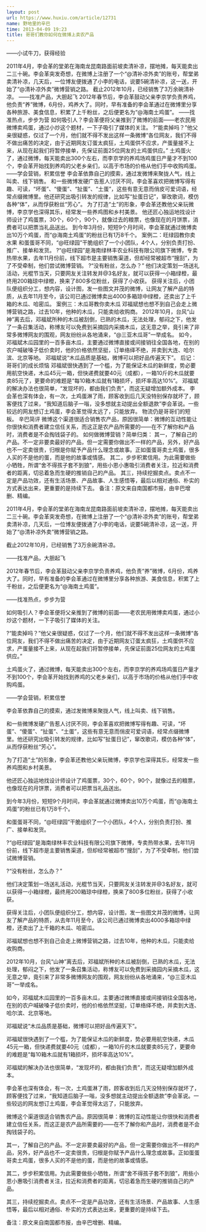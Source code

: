 ```yaml
---
layout: post
url: https://www.huxiu.com/article/12731
name: 野地里的辛巴
time: 2013-04-09 19:23
title: 哥哥们教你如何在微博上卖农产品
---
```

——小试牛刀，获得经验

2011年4月，李会革的堂弟在海南龙昆南路面前坡卖清补凉，摆地摊，每天能卖出二三十碗。李会革突发奇想，在微博上注册了一个“@清补凉外卖”的账号，帮堂弟卖清补凉，几天后，一位博友便拨通了小李的电话，说要5碗清补凉，这一送，开始了“@清补凉外卖”微博营销之路。 截止2012年10月，已经销售了3万余碗清补凉。 ——找准产品，大胆起飞 2012年春节后，李会革鼓动父亲李京学负责养鸡，他负责“养”微博，6月份，鸡养大了。同时，早有准备的李会革通过在微博里分享各种旅游、美食信息，积累了上千粉丝，之后便更名为“@海南土鸡蛋”。 ——找准热点，步步为营 如何吸引人？李会革便将父亲推到了微博的前面——老农民用微博卖鸡蛋，通过小炒这个题材，一下子吸引了媒体的关注。 ?“能卖掉吗？”他父亲很疑惑，仅过了一个月，他们就不得不发出这样一条微博“各位网友，我们不得不做出痛苦的决定，由于近期网友订蛋太疯狂，土鸡蛋供不应求，产蛋量接不上来，从现在起我们将暂停接单，先保证前面25位网友的土鸡蛋供应。” 土鸡蛋火了，通过微博，每天能卖出300个左右，而李京学的养鸡场鸡蛋日产量才不到100个，李会革开始找到养鸡的父老乡亲们，以高于市场的价格从他们手中收购鸡蛋。 ——学会营销，积累信誉 李会革依靠自己的摸索，通过发微博来聚拢人气，线上叫卖、线下销售。 和一些微博发硬广告惹人讨厌不同，李会革喜欢把微博写得有趣、可读，“坏蛋”、“傻蛋”、“扯蛋”、“土蛋”，这些有意无意而俏皮可爱词语，经常点缀微博里。他还研究出吸引转发的规律，比如写“扯蛋日记”，窜改歌词，模仿各种“体”，从而俘获粉丝“芳心”。 为了打造“土”的形象，李会革还教他父亲玩微博，李京学也深得其乐，经常发一些养鸡图和乡村美景。 他还匠心独运地找设计师设计了鸡蛋票，30个，60个，90个，就像过去的粮票，也像现在的月饼票，消费者可以把票当礼品送出。 到今年3月份，短短9个月时间，李会革就通过微博卖出10万个鸡蛋，而“@海南土鸡蛋”的粉丝已有1万8千个。 案例二：旺绿园教你卖水果 和蛋蛋哥不同，“@旺绿园”干脆组织了一个小团队，4个人，分别负责打扮、推广、接单和发货。 ?“@旺绿园”是海南绿林丰农业科技有限公司旗下微博，专卖热带水果，去年11月份前，线下超市是主要销售渠道，但却经常被超市“搜刮”，为了不受牵制，他们尝试微博营销。 ?“没有粉丝，怎么办？” 他们决定策划一场送礼活动，光棍节当天，只要网友关注转发并@3名好友，就可以获得一小箱绿橙，最终用200箱琼中绿橙，换来了800多位粉丝，获得了小收获。 获得关注后，小团队便组织分工，想内容，设计图，发一些图文并茂的微博，让网友了解产品的特质，从去年11月至今，该公司已通过微博卖出4000多箱琼中绿橙，还卖出了上千箱的木瓜、哈密瓜。 案例三：木瓜哥教你卖木瓜 邓福斌想也想不到自己会走上微博营销之路，过去10年，他种的木瓜，只能卖给收购商。 2012年10月，台风“山神”离去后，邓福斌所种的木瓜被刮倒，已熟的木瓜，无法处理，郁闷之下，他发了一条召集活动，称博友可以免费到采摘园内采摘木瓜，这无意之举，竟引来了非常多微博网友的围观，网友纷纷从各地涌来，“@三亚木瓜哥”一举成名。 如今，邓福斌木瓜园里的一百多亩木瓜，主要通过微博直接或间接销往全国各地，在别的农户喊破嗓子低价卖时，他的价格依然坚挺，订单络绎不绝，并卖到大连、哈尔滨、北京等地。 邓福斌说“木瓜品质是基础，微博可以把好品传遍天下”。 后记：哥哥们的成长烦恼 邓福斌很快遇到了一个槛，为了能保证木瓜的新鲜度，势必要用航空快递，木瓜45元一箱，但快递费就要40元（成都），一箱10斤的木瓜就要卖85元了，更要命的难题是“每10箱木瓜就有1箱损坏，损坏率高达10%”。 邓福斌的解决办法也很简单，“发现坏的，都由我们负责”，而这无疑增加额外成本。 李会革也深有体会，有一次，土鸡蛋淋了雨，顾客收到后几天没特别保存就坏了，顾客便找了过来，“我知道后脑子一嗡，没多想就主动提出全额退款”李会革说。一些较远的网友想订土鸡蛋，李会革觉得太远了，只能放弃。 物流仍是哥哥们的短板。 辛巴简评 微博这个渠道很适合销售农产品，原因很简单：微博的互动性能让你很快和消费者建立信任关系，而这正是农产品所需要的——在不了解你和产品时，消费者是不会掏钱袋子的。 如何做微博营销？简单归类： 其一，了解自己的产品。不一定非要卖最好的产品，但一定需要你做出不一样的产品，另外，好产品也不一定卖很贵，归根是你赋予产品什么理念或故事。正如蛋蛋哥卖土鸡蛋，很多人买的不是他的蛋，而是他的故事或情感。 其二，步步积累信用。为此需要做些小牺牲，所谓“舍不得孩子套不到狼”，用些小恩小惠吸引消费者关注，拉近和消费者的距离，切忌着急而生硬的推销自己的产品。 其三，持续挖掘卖点。卖点不一定是产品功效，还有生活场景、产品故事、人生感悟等，最后以相对通俗、朴实的方式表达出来，更重要的是持续下去。 备注：原文来自南国都市报，由辛巴增删、精编。

2011年4月，李会革的堂弟在海南龙昆南路面前坡卖清补凉，摆地摊，每天能卖出二三十碗。李会革突发奇想，在微博上注册了一个“@清补凉外卖”的账号，帮堂弟卖清补凉，几天后，一位博友便拨通了小李的电话，说要5碗清补凉，这一送，开始了“@清补凉外卖”微博营销之路。

截止2012年10月，已经销售了3万余碗清补凉。

——找准产品，大胆起飞

2012年春节后，李会革鼓动父亲李京学负责养鸡，他负责“养”微博，6月份，鸡养大了。同时，早有准备的李会革通过在微博里分享各种旅游、美食信息，积累了上千粉丝，之后便更名为“@海南土鸡蛋”。

——找准热点，步步为营

如何吸引人？李会革便将父亲推到了微博的前面——老农民用微博卖鸡蛋，通过小炒这个题材，一下子吸引了媒体的关注。

?“能卖掉吗？”他父亲很疑惑，仅过了一个月，他们就不得不发出这样一条微博“各位网友，我们不得不做出痛苦的决定，由于近期网友订蛋太疯狂，土鸡蛋供不应求，产蛋量接不上来，从现在起我们将暂停接单，先保证前面25位网友的土鸡蛋供应。”

土鸡蛋火了，通过微博，每天能卖出300个左右，而李京学的养鸡场鸡蛋日产量才不到100个，李会革开始找到养鸡的父老乡亲们，以高于市场的价格从他们手中收购鸡蛋。

——学会营销，积累信誉

李会革依靠自己的摸索，通过发微博来聚拢人气，线上叫卖、线下销售。

和一些微博发硬广告惹人讨厌不同，李会革喜欢把微博写得有趣、可读，“坏蛋”、“傻蛋”、“扯蛋”、“土蛋”，这些有意无意而俏皮可爱词语，经常点缀微博里。他还研究出吸引转发的规律，比如写“扯蛋日记”，窜改歌词，模仿各种“体”，从而俘获粉丝“芳心”。

为了打造“土”的形象，李会革还教他父亲玩微博，李京学也深得其乐，经常发一些养鸡图和乡村美景。

他还匠心独运地找设计师设计了鸡蛋票，30个，60个，90个，就像过去的粮票，也像现在的月饼票，消费者可以把票当礼品送出。

到今年3月份，短短9个月时间，李会革就通过微博卖出10万个鸡蛋，而“@海南土鸡蛋”的粉丝已有1万8千个。

和蛋蛋哥不同，“@旺绿园”干脆组织了一个小团队，4个人，分别负责打扮、推广、接单和发货。

?“@旺绿园”是海南绿林丰农业科技有限公司旗下微博，专卖热带水果，去年11月份前，线下超市是主要销售渠道，但却经常被超市“搜刮”，为了不受牵制，他们尝试微博营销。

?“没有粉丝，怎么办？”

他们决定策划一场送礼活动，光棍节当天，只要网友关注转发并@3名好友，就可以获得一小箱绿橙，最终用200箱琼中绿橙，换来了800多位粉丝，获得了小收获。

获得关注后，小团队便组织分工，想内容，设计图，发一些图文并茂的微博，让网友了解产品的特质，从去年11月至今，该公司已通过微博卖出4000多箱琼中绿橙，还卖出了上千箱的木瓜、哈密瓜。

邓福斌想也想不到自己会走上微博营销之路，过去10年，他种的木瓜，只能卖给收购商。

2012年10月，台风“山神”离去后，邓福斌所种的木瓜被刮倒，已熟的木瓜，无法处理，郁闷之下，他发了一条召集活动，称博友可以免费到采摘园内采摘木瓜，这无意之举，竟引来了非常多微博网友的围观，网友纷纷从各地涌来，“@三亚木瓜哥”一举成名。

如今，邓福斌木瓜园里的一百多亩木瓜，主要通过微博直接或间接销往全国各地，在别的农户喊破嗓子低价卖时，他的价格依然坚挺，订单络绎不绝，并卖到大连、哈尔滨、北京等地。

邓福斌说“木瓜品质是基础，微博可以把好品传遍天下”。

邓福斌很快遇到了一个槛，为了能保证木瓜的新鲜度，势必要用航空快递，木瓜45元一箱，但快递费就要40元（成都），一箱10斤的木瓜就要卖85元了，更要命的难题是“每10箱木瓜就有1箱损坏，损坏率高达10%”。

邓福斌的解决办法也很简单，“发现坏的，都由我们负责”，而这无疑增加额外成本。

李会革也深有体会，有一次，土鸡蛋淋了雨，顾客收到后几天没特别保存就坏了，顾客便找了过来，“我知道后脑子一嗡，没多想就主动提出全额退款”李会革说。一些较远的网友想订土鸡蛋，李会革觉得太远了，只能放弃。

微博这个渠道很适合销售农产品，原因很简单：微博的互动性能让你很快和消费者建立信任关系，而这正是农产品所需要的——在不了解你和产品时，消费者是不会掏钱袋子的。

其一，了解自己的产品。不一定非要卖最好的产品，但一定需要你做出不一样的产品，另外，好产品也不一定卖很贵，归根是你赋予产品什么理念或故事。正如蛋蛋哥卖土鸡蛋，很多人买的不是他的蛋，而是他的故事或情感。

其二，步步积累信用。为此需要做些小牺牲，所谓“舍不得孩子套不到狼”，用些小恩小惠吸引消费者关注，拉近和消费者的距离，切忌着急而生硬的推销自己的产品。

其三，持续挖掘卖点。卖点不一定是产品功效，还有生活场景、产品故事、人生感悟等，最后以相对通俗、朴实的方式表达出来，更重要的是持续下去。

备注：原文来自南国都市报，由辛巴增删、精编。

